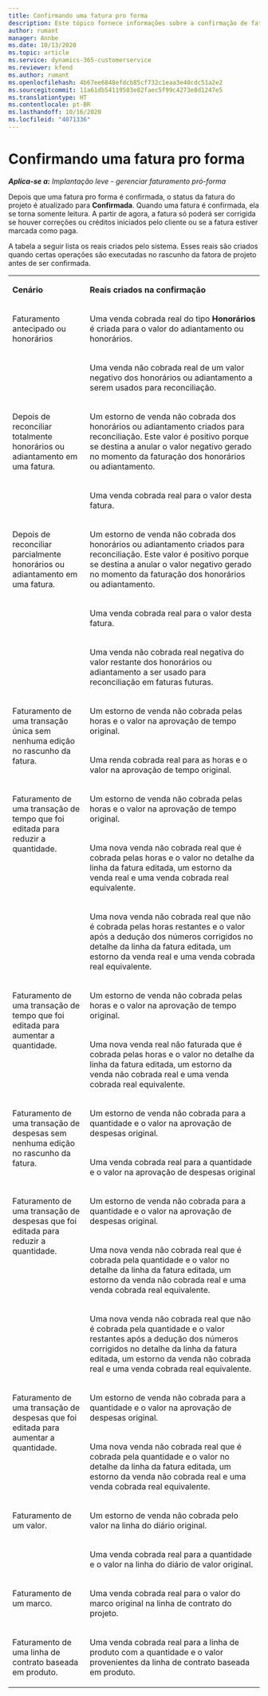 ```yaml
---
title: Confirmando uma fatura pro forma
description: Este tópico fornece informações sobre a confirmação de faturas pro forma no Project Operations.
author: rumant
manager: Annbe
ms.date: 10/13/2020
ms.topic: article
ms.service: dynamics-365-customerservice
ms.reviewer: kfend
ms.author: rumant
ms.openlocfilehash: 4b67ee6848efdcb85cf732c1eaa3e40cdc51a2e2
ms.sourcegitcommit: 11a61db54119503e82faec5f99c4273e8d1247e5
ms.translationtype: HT
ms.contentlocale: pt-BR
ms.lasthandoff: 10/16/2020
ms.locfileid: "4071336"
---
```

# <a name="confirming-a-proforma-invoice"></a>Confirmando uma fatura pro forma

_**Aplica-se a:** Implantação leve - gerenciar faturamento pró-forma_


Depois que uma fatura pro forma é confirmada, o status da fatura do projeto é atualizado para **Confirmada**. Quando uma fatura é confirmada, ela se torna somente leitura. A partir de agora, a fatura só poderá ser corrigida se houver correções ou créditos iniciados pelo cliente ou se a fatura estiver marcada como paga.

A tabela a seguir lista os reais criados pelo sistema. Esses reais são criados quando certas operações são executadas no rascunho da fatora de projeto antes de ser confirmada.

<table border="0" cellspacing="0" cellpadding="0">
    <tbody>
        <tr>
            <td width="216" valign="top">
                <p>
                    <strong>Cenário</strong>
                </p>
            </td>
            <td width="808" valign="top">
                <p>
                    <strong>Reais criados na confirmação</strong>
                </p>
            </td>
        </tr>
        <tr>
            <td width="216" rowspan="2" valign="top">
                <p>
Faturamento antecipado ou honorários </p>
            </td>
            <td width="408" valign="top">
                <p>
Uma venda cobrada real do tipo <strong>Honorários</strong> é criada para o valor do adiantamento ou honorários.
                </p>
            </td>
        </tr>
        <tr>
            <td width="408" valign="top">
                <p>
Uma venda não cobrada real de um valor negativo dos honorários ou adiantamento a serem usados para reconciliação.
                </p>
            </td>
        </tr>
        <tr>
            <td width="216" rowspan="2" valign="top">
                <p>
Depois de reconciliar totalmente honorários ou adiantamento em uma fatura.
                </p>
            </td>
            <td width="408" valign="top">
                <p>
Um estorno de venda não cobrada dos honorários ou adiantamento criados para reconciliação. Este valor é positivo porque se destina a anular o valor negativo gerado no momento da faturação dos honorários ou adiantamento.
                </p>
            </td>
        </tr>
        <tr>
            <td width="408" valign="top">
                <p>
Uma venda cobrada real para o valor desta fatura.
                </p>
            </td>
        </tr>
        <tr>
            <td width="216" rowspan="3" valign="top">
                <p>
Depois de reconciliar parcialmente honorários ou adiantamento em uma fatura.
                </p>
            </td>
            <td width="408" valign="top">
                <p>
Um estorno de venda não cobrada dos honorários ou adiantamento criados para reconciliação. Este valor é positivo porque se destina a anular o valor negativo gerado no momento da faturação dos honorários ou adiantamento.
                </p>
            </td>
        </tr>
        <tr>
            <td width="408" valign="top">
                <p>
Uma venda cobrada real para o valor desta fatura.
                </p>
            </td>
        </tr>
        <tr>
            <td width="408" valign="top">
                <p>
Uma venda não cobrada real negativa do valor restante dos honorários ou adiantamento a ser usado para reconciliação em faturas futuras.
                </p>
            </td>
        </tr>
        <tr>
            <td width="216" rowspan="2" valign="top">
                <p>
Faturamento de uma transação única sem nenhuma edição no rascunho da fatura.
                </p>
            </td>
            <td width="408" valign="top">
                <p>
Um estorno de venda não cobrada pelas horas e o valor na aprovação de tempo original.
                </p>
            </td>
        </tr>
        <tr>
            <td width="408" valign="top">
                <p>
Uma renda cobrada real para as horas e o valor na aprovação de tempo original.
                </p>
            </td>
        </tr>
        <tr>
            <td width="216" rowspan="3" valign="top">
                <p>
Faturamento de uma transação de tempo que foi editada para reduzir a quantidade.
                </p>
            </td>
            <td width="408" valign="top">
                <p>
Um estorno de venda não cobrada pelas horas e o valor na aprovação de tempo original.
                </p>
            </td>
        </tr>
        <tr>
            <td width="408" valign="top">
                <p>
Uma nova venda não cobrada real que é cobrada pelas horas e o valor no detalhe da linha da fatura editada, um estorno da venda real e uma venda cobrada real equivalente.
                </p>
            </td>
        </tr>
        <tr>
            <td width="408" valign="top">
                <p>
Uma nova venda não cobrada real que não é cobrada pelas horas restantes e o valor após a dedução dos números corrigidos no detalhe da linha da fatura editada, um estorno da venda real e uma venda cobrada real equivalente.
                </p>
            </td>
        </tr>
        <tr>
            <td width="216" rowspan="2" valign="top">
                <p>
Faturamento de uma transação de tempo que foi editada para aumentar a quantidade.
                </p>
            </td>
            <td width="408" valign="top">
                <p>
Um estorno de venda não cobrada pelas horas e o valor na aprovação de tempo original.
                </p>
            </td>
        </tr>
        <tr>
            <td width="408" valign="top">
                <p>
Uma nova venda real não faturada que é cobrada pelas horas e o valor no detalhe da linha da fatura editada, um estorno da venda não cobrada real e uma venda cobrada real equivalente.
                </p>
            </td>
        </tr>
        <tr>
            <td width="216" rowspan="2" valign="top">
                <p>
Faturamento de uma transação de despesas sem nenhuma edição no rascunho da fatura.
                </p>
            </td>
            <td width="408" valign="top">
                <p>
Um estorno de venda não cobrada para a quantidade e o valor na aprovação de despesas original.
                </p>
            </td>
        </tr>
        <tr>
            <td width="408" valign="top">
                <p>
Uma venda cobrada real para a quantidade e o valor na aprovação de despesas original </p>
            </td>
        </tr>
        <tr>
            <td width="216" rowspan="3" valign="top">
                <p>
Faturamento de uma transação de despesas que foi editada para reduzir a quantidade.
                </p>
            </td>
            <td width="408" valign="top">
                <p>
Um estorno de venda não cobrada para a quantidade e o valor na aprovação de despesas original.
                </p>
            </td>
        </tr>
        <tr>
            <td width="408" valign="top">
                <p>
Uma nova venda não cobrada real que é cobrada pela quantidade e o valor no detalhe da linha da fatura editada, um estorno da venda não cobrada real e uma venda cobrada real equivalente.
                </p>
            </td>
        </tr>
        <tr>
            <td width="408" valign="top">
                <p>
Uma nova venda não cobrada real que não é cobrada pela quantidade e o valor restantes após a dedução dos números corrigidos no detalhe da linha da fatura editada, um estorno da venda não cobrada real e uma venda cobrada real equivalente.
                </p>
            </td>
        </tr>
        <tr>
            <td width="216" rowspan="2" valign="top">
                <p>
Faturamento de uma transação de despesas que foi editada para aumentar a quantidade.
                </p>
            </td>
            <td width="408" valign="top">
                <p>
Um estorno de venda não cobrada para a quantidade e o valor na aprovação de despesas original.
                </p>
            </td>
        </tr>
        <tr>
            <td width="408" valign="top">
                <p>
Uma nova venda não cobrada real que é cobrada pela quantidade e o valor no detalhe da linha da fatura editada, um estorno da venda não cobrada real e uma venda cobrada real equivalente. 
                </p>
            </td>
        </tr>
        <tr>
            <td width="216" rowspan="2" valign="top">
                <p>
Faturamento de um valor.
                </p>
            </td>
            <td width="408" valign="top">
                <p>
Um estorno de venda não cobrada pelo valor na linha do diário original.
                </p>
            </td>
        </tr>
        <tr>
            <td width="408" valign="top">
                <p>
Uma venda cobrada real para a quantidade e o valor na linha do diário de valor original.
                </p>
            </td>
        </tr>
        <tr>
            <td width="216" valign="top">
                <p>
Faturamento de um marco.
                </p>
            </td>
            <td width="408" valign="top">
                <p>
Uma venda cobrada real para o valor do marco original na linha de contrato do projeto.
                </p>
            </td>
        </tr>
        <tr>
            <td width="216" valign="top">
                <p>
Faturamento de uma linha de contrato baseada em produto.
                </p>
            </td>
            <td width="408" valign="top">
                <p>
Uma venda cobrada real para a linha de produto com a quantidade e o valor provenientes da linha de contrato baseada em produto.
                </p>
            </td>
        </tr>
    </tbody>
</table>
